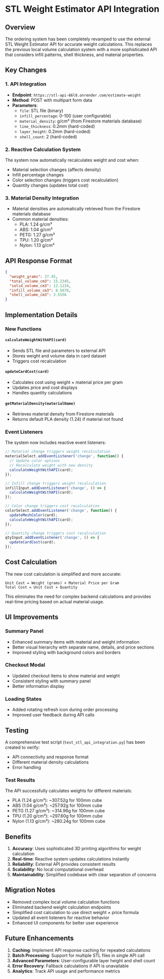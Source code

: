 # STL Weight Estimator API Integration

## Overview

The ordering system has been completely revamped to use the external STL Weight Estimator API for accurate weight calculations. This replaces the previous local volume calculation system with a more sophisticated API that considers infill patterns, shell thickness, and material properties.

## Key Changes

### 1. API Integration
- **Endpoint**: `https://stl-api-66l8.onrender.com/estimate-weight`
- **Method**: POST with multipart form data
- **Parameters**:
  - `file`: STL file (binary)
  - `infill_percentage`: 0-100 (user configurable)
  - `material_density`: g/cm³ (from Firestore materials database)
  - `line_thickness`: 0.2mm (hard-coded)
  - `layer_height`: 0.2mm (hard-coded)
  - `shell_count`: 2 (hard-coded)

### 2. Reactive Calculation System
The system now automatically recalculates weight and cost when:
- Material selection changes (affects density)
- Infill percentage changes
- Color selection changes (triggers cost recalculation)
- Quantity changes (updates total cost)

### 3. Material Density Integration
- Material densities are automatically retrieved from the Firestore materials database
- Common material densities:
  - PLA: 1.24 g/cm³
  - ABS: 1.04 g/cm³
  - PETG: 1.27 g/cm³
  - TPU: 1.20 g/cm³
  - Nylon: 1.13 g/cm³

## API Response Format

```json
{
  "weight_grams": 27.45,
  "total_volume_cm3": 15.2345,
  "solid_volume_cm3": 12.1234,
  "infill_volume_cm3": 8.5678,
  "shell_volume_cm3": 3.5556
}
```

## Implementation Details

### New Functions

#### `calculateWeightWithAPI(card)`
- Sends STL file and parameters to external API
- Stores weight and volume data in card dataset
- Triggers cost recalculation

#### `updateCardCost(card)`
- Calculates cost using weight × material price per gram
- Updates price and cost displays
- Handles quantity calculations

#### `getMaterialDensity(materialName)`
- Retrieves material density from Firestore materials
- Returns default PLA density (1.24) if material not found

### Event Listeners

The system now includes reactive event listeners:

```javascript
// Material change triggers weight recalculation
materialSelect.addEventListener('change', function() {
  // Update color options
  // Recalculate weight with new density
  calculateWeightWithAPI(card);
});

// Infill change triggers weight recalculation
infillInput.addEventListener('change', () => {
  calculateWeightWithAPI(card);
});

// Color change triggers cost recalculation
colorSelect.addEventListener('change', function() {
  updateMeshColor(card);
  calculateWeightWithAPI(card);
});

// Quantity change triggers cost recalculation
qtyInput.addEventListener('change', () => {
  updateCardCost(card);
});
```

## Cost Calculation

The new cost calculation is simplified and more accurate:

```
Unit Cost = Weight (grams) × Material Price per Gram
Total Cost = Unit Cost × Quantity
```

This eliminates the need for complex backend calculations and provides real-time pricing based on actual material usage.

## UI Improvements

### Summary Panel
- Enhanced summary items with material and weight information
- Better visual hierarchy with separate name, details, and price sections
- Improved styling with background colors and borders

### Checkout Modal
- Updated checkout items to show material and weight
- Consistent styling with summary panel
- Better information display

### Loading States
- Added rotating refresh icon during order processing
- Improved user feedback during API calls

## Testing

A comprehensive test script (`test_stl_api_integration.py`) has been created to verify:
- API connectivity and response format
- Different material density calculations
- Error handling

### Test Results
The API successfully calculates weights for different materials:
- PLA (1.24 g/cm³): ~307.52g for 100mm cube
- ABS (1.04 g/cm³): ~257.92g for 100mm cube
- PETG (1.27 g/cm³): ~314.96g for 100mm cube
- TPU (1.20 g/cm³): ~297.60g for 100mm cube
- Nylon (1.13 g/cm³): ~280.24g for 100mm cube

## Benefits

1. **Accuracy**: Uses sophisticated 3D printing algorithms for weight calculation
2. **Real-time**: Reactive system updates calculations instantly
3. **Reliability**: External API provides consistent results
4. **Scalability**: No local computational overhead
5. **Maintainability**: Simplified codebase with clear separation of concerns

## Migration Notes

- Removed complex local volume calculation functions
- Eliminated backend weight calculation endpoints
- Simplified cost calculation to use direct weight × price formula
- Updated all event listeners for reactive behavior
- Enhanced UI components for better user experience

## Future Enhancements

1. **Caching**: Implement API response caching for repeated calculations
2. **Batch Processing**: Support for multiple STL files in single API call
3. **Advanced Parameters**: User-configurable layer height and shell count
4. **Error Recovery**: Fallback calculations if API is unavailable
5. **Analytics**: Track API usage and performance metrics 